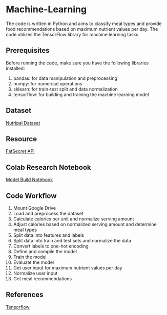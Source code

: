 # Machine-Learning
The code is written in Python and aims to classify meal types and provide food recommendations based on maximum nutrient values per day. The code utilizes the TensorFlow library for machine learning tasks.
## Prerequisites
Before running the code, make sure you have the following libraries installed:
1. pandas: for data manipulation and preprocessing
2. numpy: for numerical operations
3. sklearn: for train-test split and data normalization
4. tensorflow: for building and training the machine learning model
## Dataset
[Nutripal Dataset](https://drive.google.com/drive/folders/18NSZ5EwQbRM7VfYQ5K2RjThkROuAQDne?usp=share_link)
## Resource
[FatSecret API](https://platform.fatsecret.com/api/default.aspx?screen=rapih)
## Colab Research Notebook
[Model Build Notebook](https://colab.research.google.com/drive/1QEBz1guDqwruKPgMtQHZAg2_aIgLcMdM?usp=sharing)
## Code Workflow
1. Mount Google Drive
2. Load and preprocess the dataset
3. Calculate calories per unit and normalize serving amount
4. Adjust calories based on normalized serving amount and determine meal types
5. Split data into features and labels
6. Split data into train and test sets and normalize the data
7. Convert labels to one-hot encoding
8. Define and compile the model
9. Train the model
10. Evaluate the model
11. Get user input for maximum nutrient values per day
12. Normalize user input
13. Get meal recommendations
## References 
[Tensorflow](https://www.tensorflow.org)

